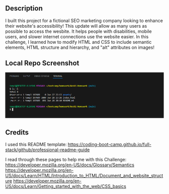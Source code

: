# <Week1-Homework>

## Description

I built this project for a fictional SEO marketing company looking to enhance their website's accessibility! This update will allow as many users as possible to access the wesbite. It helps people with disabilities, mobile users, and slower internet connections use the website easier. In this challenge, I learned how to modify HTML and CSS to include semantic elements, HTML structure and hierarchy, and "alt" attributes on images!

## Local Repo Screenshot

![Here's a link to a screen shot showing the location of my code source.](assets/images/week1-homework-screenshot.png)

## Credits

I used this README template: 
https://coding-boot-camp.github.io/full-stack/github/professional-readme-guide

I read through these pages to help me with this Challenge: 
https://developer.mozilla.org/en-US/docs/Glossary/Semantics
https://developer.mozilla.org/en-US/docs/Learn/HTML/Introduction_to_HTML/Document_and_website_structure
https://developer.mozilla.org/en-US/docs/Learn/Getting_started_with_the_web/CSS_basics


